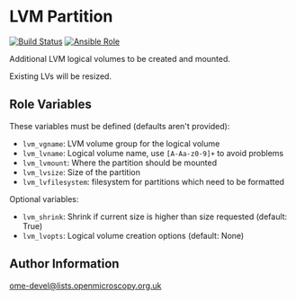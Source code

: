 LVM Partition
=============

[![Build Status](https://travis-ci.org/ome/ansible-role-lvm-partition.svg)](https://travis-ci.org/ome/ansible-role-lvm-partition)
[![Ansible Role](https://img.shields.io/ansible/role/41255.svg)](https://galaxy.ansible.com/ome/lvm_partition/)

Additional LVM logical volumes to be created and mounted.

Existing LVs will be resized.

Role Variables
--------------

These variables must be defined (defaults aren't provided):

- `lvm_vgname`: LVM volume group for the logical volume
- `lvm_lvname`: Logical volume name, use `[A-Aa-z0-9]+` to avoid problems
- `lvm_lvmount`: Where the partition should be mounted
- `lvm_lvsize`: Size of the partition
- `lvm_lvfilesystem`: filesystem for partitions which need to be formatted

Optional variables:

- `lvm_shrink`: Shrink if current size is higher than size requested (default: True)
- `lvm_lvopts`: Logical volume creation options (default: None)

Author Information
------------------

ome-devel@lists.openmicroscopy.org.uk
